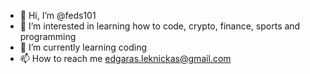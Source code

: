 - 👋 Hi, I’m @feds101
- 👀 I’m interested in learning how to code, crypto, finance, sports and programming
- 🌱 I’m currently learning coding
- 📫 How to reach me edgaras.leknickas@gmail.com

<!---
fishMANrich/fishMANrich is a ✨ special ✨ repository because its `README.md` (this file) appears on your GitHub profile.
You can click the Preview link to take a look at your changes.
--->
